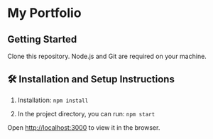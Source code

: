 # My Portfolio

## Getting Started

Clone this repository. Node.js and Git are required on your machine.

## 🛠 Installation and Setup Instructions

1. Installation: `npm install`

2. In the project directory, you can run: `npm start`

Open [http://localhost:3000](http://localhost:3000) to view it in the browser.
